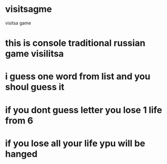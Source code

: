 # visitsagme
visitsa game
# this is console traditional russian game visilitsa
# i guess one word from list and you shoul guess it
# if you dont guess letter  you lose 1 life from 6
# if you lose all your life ypu will be hanged
